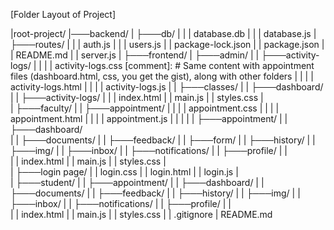 [Folder Layout of Project]

|root-project/
|───backend/
|   ├───db/
|   |   |   database.db
|   |   |   database.js
|   ├───routes/
|   |   |   auth.js
|   |   |   users.js
|   |   package-lock.json
|   |   package.json
|   |   README.md
|   |   server.js
|
├───frontend/
|   ├───admin/
|   |   ├───activity-logs/
|   |   |   |   activity-logs.css           [comment]: # Same content with appointment files (dashboard.html, css, you get the gist), along with other folders
|   |   |   |   activity-logs.html
|   |   |   |   activity-logs.js
|   |   ├───classes/
|   |   ├───dashboard/
|   |   ├───activity-logs/
|
|   |   index.html
|   |   main.js
|   |   styles.css
|   
|   ├───faculty/
|   |   ├───appointment/
|   |   |   |   appointment.css
|   |   |   |   appointment.html
|   |   |   |   appointment.js
|   |   |
|   |   ├───appointment/
|   |   ├───dashboard/                          
|   |   ├───documents/
|   |   ├───feedback/
|   |   ├───form/
|   |   ├───history/
|   |   ├───img/
|   |   ├───inbox/
|   |   ├───notifications/
|   |   ├───profile/
|   |   
|   |   index.html
|   |   main.js
|   |   styles.css
|   
|   ├───login page/
|   |   login.css
|   |   login.html
|   |   login.js
|   
|   ├───student/
|   |   ├───appointment/
|   |   ├───dashboard/
|   |   ├───documents/
|   |   ├───feedback/
|   |   ├───history/
|   |   ├───img/
|   |   ├───inbox/
|   |   ├───notifications/
|   |   ├───profile/
|   |   
|   |   index.html
|   |   main.js
|   |   styles.css
|
|   .gitignore
|   README.md
